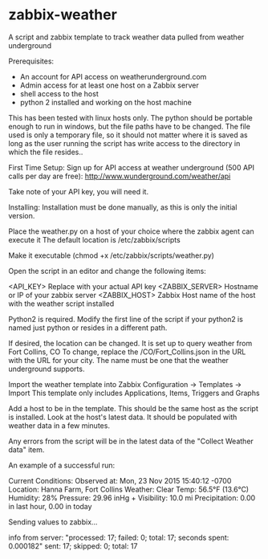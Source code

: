 # zabbix-weather
A script and zabbix template to track weather data pulled from weather underground


Prerequisites:
 - An account for API access on weatherunderground.com
 - Admin access for at least one host on a Zabbix server
 - shell access to the host
 - python 2 installed and working on the host machine 

This has been tested with linux hosts only.  The python should be portable enough to run in windows, but the file paths have to be changed.  The file used is only a temporary file, so it should not matter where it is saved as long as the user running the script has write access to the directory in which the file resides..


First Time Setup:
Sign up for API access at weather underground (500 API calls per day are free):
http://www.wunderground.com/weather/api

Take note of your API key, you will need it.



Installing:
Installation must be done manually, as this is only the initial version.

Place the weather.py on a host of your choice where the zabbix agent can execute it
The default location is /etc/zabbix/scripts

Make it executable (chmod +x /etc/zabbix/scripts/weather.py)

Open the script in an editor and change the following items:

<API_KEY>        Replace with your actual API key
<ZABBIX_SERVER>  Hostname or IP of your zabbix server
<ZABBIX_HOST>    Zabbix Host name of the host with the weather script installed

Python2 is required. Modify the first line of the script if your python2 is named just python or resides in a different path.

If desired, the location can be changed. It is set up to query weather from Fort Collins, CO
To change, replace the /CO/Fort_Collins.json in the URL with the URL for your city.
The name must be one that the weather underground supports.

Import the weather template into Zabbix
	Configuration -> Templates -> Import
	This template only includes Applications, Items, Triggers and Graphs

Add a host to be in the template.  This should be the same host as the script is installed.
Look at the host's latest data.  It should be populated with weather data in a few minutes.

Any errors from the script will be in the latest data of the "Collect Weather data" item.

An example of a successful run:


Current Conditions:
Observed at: Mon, 23 Nov 2015 15:40:12 -0700
Location: Hanna Farm, Fort Collins
Weather: Clear
Temp: 56.5°F (13.6°C)
Humidity: 28%
Pressure: 29.96 inHg +
Visibility: 10.0 mi
Precipitation: 0.00 in last hour, 0.00 in today

Sending values to zabbix...

info from server: "processed: 17; failed: 0; total: 17; seconds spent: 0.000182"
sent: 17; skipped: 0; total: 17

